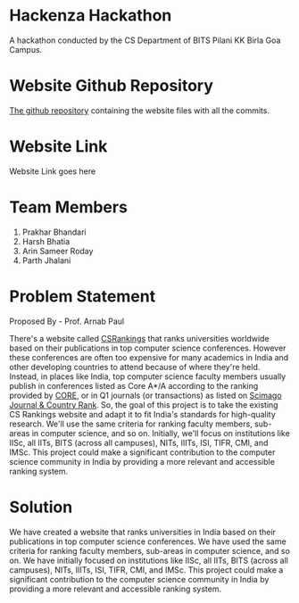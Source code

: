 # Hackenza Hackathon

A hackathon conducted by the CS Department of BITS Pilani KK Birla Goa Campus.

# Website Github Repository

[The github repository](https://github.com/arin-r/better-csrankings) containing the website files with all the commits.

# Website Link

Website Link goes here

# Team Members

1. Prakhar Bhandari
2. Harsh Bhatia
3. Arin Sameer Roday
4. Parth Jhalani

# Problem Statement

Proposed By - Prof. Arnab Paul

There's a website called [CSRankings](http://csrankings.org) that ranks universities worldwide based on their publications in top computer science conferences. However these conferences are often too expensive for many academics in India and other developing countries to attend because of where they're held. Instead, in places like India, top computer science faculty members usually publish in conferences listed as Core A\*/A according to the ranking provided by [CORE](http://portal.core.edu.au/conf-ranks/), or in Q1 journals (or transactions) as listed on [Scimago Journal & Country Rank](https://www.scimagojr.com/journalrank.php). So, the goal of this project is to take the existing CS Rankings website and adapt it to fit India's standards for high-quality research. We'll use the same criteria for ranking faculty members, sub-areas in computer science, and so on. Initially, we'll focus on institutions like IISc, all IITs, BITS (across all campuses), NITs, IIITs, ISI, TIFR, CMI, and IMSc. This project could make a significant contribution to the computer science community in India by providing a more relevant and accessible ranking system.

# Solution

We have created a website that ranks universities in India based on their publications in top computer science conferences. We have used the same criteria for ranking faculty members, sub-areas in computer science, and so on. We have initially focused on institutions like IISc, all IITs, BITS (across all campuses), NITs, IIITs, ISI, TIFR, CMI, and IMSc. This project could make a significant contribution to the computer science community in India by providing a more relevant and accessible ranking system.
